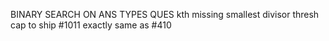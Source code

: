 BINARY SEARCH ON ANS TYPES QUES
kth missing
smallest divisor thresh
cap to ship #1011 exactly same as #410